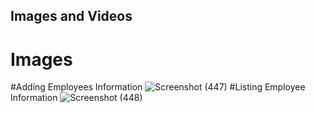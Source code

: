 ## Images and Videos
# Images
#Adding Employees Information
![Screenshot (447)](https://user-images.githubusercontent.com/98841253/153532326-4c741107-03cf-41a2-99a6-eb00da37c217.png)
#Listing Employee Information
![Screenshot (448)](https://user-images.githubusercontent.com/98841253/153532521-a646b7f7-0813-4f07-95ba-b634a5bb65f4.png)
